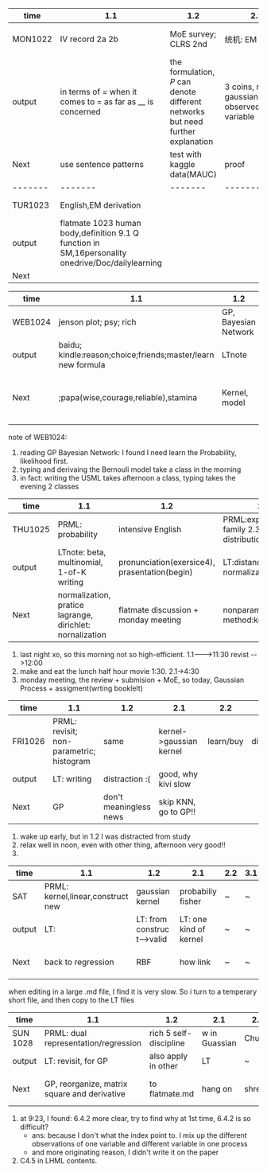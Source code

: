|time   |1.1    |1.2    |2.1    |2.2    |3.1    |3.2    |
|-------|-------|-------|-------|-------|-------|-------|
MON1022|IV record 2a 2b|MoE survey; CLRS 2nd|统机: EM|Code:MAUC|English:ashfile park, test personality|EM program: 3 coins|
output|in terms of = when it comes to = as far as __ is concerned|the formulation, $P$ can denote different networks but need further explanation|3 coins, mixture gaussian; observed/hidden variable|D:\UserData\IT\python\DiyKaggleBook\chapter2\my_MAUC.py|chase/breas  |D:\zCode\Python\ML_test\SM_LH_3coins.py one epoch converge ; http://docs.anaconda.com/anaconda/user-guide/getting-started/|
Next| use sentence patterns |test with kaggle data(MAUC)|proof|the paper MAUC is micro or macro|tomorrow morning|how to derivate
|-------|-------|-------|-------|-------|-------|-------|
TUR1023|English,EM derivation| | | |English discuss|only amazon
output|flatmate 1023 human body,definition 9.1 Q function in SM,16personality onedrive/Doc/dailylearning| | | |kate flatmate | AUD: mic amazon 555 mac mean
Next| | | |

|time   |1.1    |1.2    |2.1    |2.2    |3.1    |3.2    |
|-------|-------|-------|-------|-------|-------|-------|
WEB1024|jenson plot; psy; rich|GP, Bayesian Network|PRML: Probablity,likelihood||USML:PAC|
output|baidu; kindle:reason;choice;friends;master/learn new formula|LTnote |LTnote ||draft-LTnote |
Next|;papa(wise,courage,reliable),stamina|Kernel, model|go on||D^m Corollary3.2 large or small sample |

note of WEB1024:
1. reading GP Bayesian Network: I found I need learn the Probability, likelihood first.
1. typing and derivaing the Bernouli model take a class in the morning
1. in fact: writing the USML takes afternoon a class, typing takes the evening 2 classes


|time   |1.1    |1.2    |2.1    |2.2    |3.1    |3.2    |
|-------|-------|-------|-------|-------|-------|-------|
THU1025|PRML: probability|intensive English|PRML:exponential family 2.3Gaussian distribution
output|LTnote: beta, multinomial, 1-of-K writing|pronunciation(exersice4), prasentation(begin) |LT:distance;Jacobian; normalization
Next|normalization, pratice lagrange, dirichlet: nornalization|flatmate discussion + monday meeting | nonparametric method:kernel

1. last night xo, so this morning not so high-efficient.  1.1--->11:30 revist -->12:00
2. make and eat the lunch half hour movie 1:30. 2.1->4:30 
3. monday meeting, the review + submision + MoE, so today, Gaussian Process + assigment(wrting booklelt)


|time   |1.1    |1.2    |2.1    |2.2    |3.1    |3.2    |
|-------|-------|-------|-------|-------|-------|-------|
FRI1026|PRML: revisit; non-parametric; histogram|same|kernel->gaussian kernel|learn/buy|discussion|GP 6.4|
output|LT: writing|distraction :(|good, why kivi slow
Next|GP|don't meaningless news | skip KNN, go to GP!!

1. wake up early, but in 1.2 I was distracted from study
2. relax well in noon, even with other thing, afternoon very good!!
3. 


|time   |1.1    |1.2    |2.1    |2.2    |3.1    |3.2    |
|-------|-------|-------|-------|-------|-------|-------|
SAT |PRML: kernel,linear,construct new|gaussian kernel|probabiliy fisher|~|~|UDML:16 kernel trick
output|LT: |LT: from construct-->valid|LT: one kind of kernel|~|~|LT: process/eg. of kernel
Next|back to regression|RBF|how link|~|~|express prior knowledge

when editing in a large .md file, I find it is very slow. So i turn to a temperary short file, and then copy to the LT files


|time   |1.1    |1.2    |2.1    |2.2    |3.1    |3.2    |
|-------|-------|-------|-------|-------|-------|-------|
SUN 1028 |PRML: dual representation/regression|rich 5 self-discipline|w in Guassian|Church|$\sigma$-filed; GP.pdf|PRML, paper|
output|LT: revisit, for GP|also apply in other |LT|~|
Next|GP, reorganize, matrix square and derivative|to flatmate.md|hang on|shreey|reorganize|conclusion, link 2.3.1 2.3.3|

1. at 9:23, I found: 6.4.2 more clear, try to find why at 1st time, 6.4.2 is so difficult?
   - ans: because I don't what the index point to. I mix up the different observations of one variable and different variable in one process
   - and more originating reason, I didn't write it on the paper
2. C4.5 in LHML contents.

